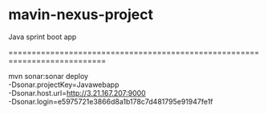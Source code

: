 # mavin-nexus-project
Java sprint boot app




===========================================================================

mvn sonar:sonar deploy \
  -Dsonar.projectKey=Javawebapp \
  -Dsonar.host.url=http://3.21.167.207:9000 \
  -Dsonar.login=e5975721e3866d8a1b178c7d481795e91947fe1f
